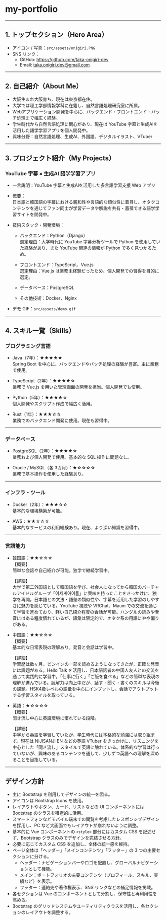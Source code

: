 # my-portfolio

---

## 1. トップセクション（Hero Area）

- アイコン / 写真：`src/assets/onigiri.PNG`
- SNS リンク：
  - GitHub: https://github.com/taka-onigiri-dev
  - Email: taka.onigiri.dev@gmail.com

---

## 2. 自己紹介（About Me）

- 大阪生まれ大阪育ち、現在は東京都在住。
- 大学では理工学部情報学科に在籍し、自然言語処理研究室に所属。
- Webアプリケーション開発を中心に、バックエンド・フロントエンド・バッチ処理まで幅広く経験。
- 学生時代から自然言語処理に関心があり、現在は YouTube 字幕と生成AIを活用した語学学習アプリを個人開発中。
- 興味分野：自然言語処理、生成AI、外国語、デジタルイラスト、VTuber

---

## 3. プロジェクト紹介（My Projects）

### YouTube 字幕 × 生成AI 語学学習アプリ

- 一言説明：YouTube 字幕と生成AIを活用した多言語学習支援 Web アプリ

- 概要：  
  日本語と韓国語の字幕における親和性や言語的な類似性に着目し、オタクコンテンツを通じてファン同士が学習データや解説を共有・蓄積できる語学学習サイトを開発中。

- 技術スタック・開発環境：

  - バックエンド：Python（Django）  
    選定理由：大学時代に YouTube 字幕分析ツールで Python を使用していた経験があり、また YouTube 関連の情報が Python で多く見つかるため。

  - フロントエンド：TypeScript、Vue.js  
    選定理由：Vue.js は業務未経験だったため、個人開発での習得を目的に選定。

  - データベース：PostgreSQL

  - その他技術：Docker、Nginx

- デモ GIF：`src/assets/demo.gif`

---

## 4. スキル一覧（Skills）

### プログラミング言語

- Java（7年）：★★★★★  
  Spring Boot を中心に、バックエンドやバッチ処理の経験が豊富。主に業務で使用。

- TypeScript（2年）：★★★★☆  
  業務で Vue.js を用いた管理画面の開発を担当。個人開発でも使用。

- Python（5年）：★★★★☆  
  個人開発やスクリプト作成で幅広く活用。

- Rust（1年）：★★★☆☆  
  業務でのバックエンド開発に使用。現在も習得中。

---

### データベース

- PostgreSQL（2年）：★★★★☆  
  業務および個人開発で使用。基本的な SQL 操作に問題なし。

- Oracle / MySQL（各 3カ月）：★☆☆☆☆  
  業務で基本操作を使用した経験あり。

---

### インフラ・ツール

- Docker（2年）：★★★☆☆  
  基本的な環境構築が可能。

- AWS：★★☆☆☆  
  基本的なサービスの利用経験あり。現在、より深い知識を習得中。

---

### 言語能力

- 韓国語：★★☆☆☆  
   【概要】  
   簡単な会話や自己紹介が可能。独学で継続学習中。

  【詳細】  
  大学で第二外国語として韓国語を学び、社会人になってから韓国のバーチャルアイドルグループ「이세계아이돌」に興味を持ったことをきっかけに、独学を再開。日本語との文法・語彙の類似性や、字幕を活用した学習のしやすさに魅力を感じている。YouTube 視聴や VRChat、Maum での交流を通じて学習を進めており、軽い自己紹介程度の会話が可能。ハングルの読みや発音にはある程度慣れているが、語彙は限定的で、オタク系の用語にやや偏りがある。

- 中国語：★★☆☆☆  
  【概要】  
  基本的な日常表現の理解あり。発音と会話は学習中。

  【詳細】  
  学習歴は数ヶ月。ピンインの一部を読めるようになってきたが、正確な発音には課題がある。Hello Talk を活用し、日本語話者の中国人友人との交流を通じて実践的に学習中。「仕事に行く」「ご飯を食べる」などの簡単な表現の理解が進んでいる。読解力は向上中だが、話す・聞く・書くのスキルは今後の課題。HSK4級レベルの語彙を中心にインプットし、会話でアウトプットする学習スタイルを取っている。

- 英語：★☆☆☆☆  
  【概要】  
  聞き流し中心に英語環境に慣れている段階。

  【詳細】  
  中学から英語を学習していたが、学生時代には本格的な勉強には取り組まず。現在は NIJISANJI EN などの英語 VTuber をきっかけに、リスニングを中心とした「聞き流し」スタイルで英語に触れている。体系的な学習は行っていないが、興味のあるコンテンツを通して、少しずつ英語への理解を深めることを目指している。

---

## デザイン方針

- 主に Bootstrap を利用してデザインの統一を図る。
- アイコンは Bootstrap Icons を使用。
- レイアウトやボタン、カード、リストなどの UI コンポーネントには Bootstrap のクラスを積極的に活用。
- スマートフォンなどモバイル端末での閲覧を考慮したレスポンシブデザインを採用し、PC など大画面でもレイアウトが崩れないように調整。
- 基本的に Vue コンポーネントの `<style>` 部分にはカスタム CSS を記述せず、Bootstrap クラスのみでデザインを完結させる方針。
- 必要に応じてカスタム CSS を追加し、全体の統一感を維持。
- ページ全体は「ヘッダー」「メインコンテンツ」「フッター」の 3 つの主要セクションに分ける。
  - ヘッダー：ナビゲーションバーやロゴを配置し、グローバルナビゲーションとして機能。
  - メイン：ポートフォリオの主要コンテンツ（プロフィール、スキル、実績など）を表示。
  - フッター：連絡先や著作権表示、SNS リンクなどの補足情報を掲載。
- 各セクションは Vue のコンポーネントとして分割し、保守性と再利用性を高める。
- Bootstrap のグリッドシステムやユーティリティクラスを活用し、各セクションのレイアウトを調整する。
